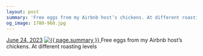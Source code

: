 ```yaml
---
layout: post
summary: 'Free eggs from my Airbnb host’s chickens. At different roasting levels'
og_image: 1780-960.jpg
---
```


<p>
  <time>
    <a href="/1780">June 24, 2023</a>
  </time>
  <a href="/1780">
    <img src="{{ site.assets_url }}/1780-480.jpg" srcset="{{ site.assets_url }}/1780-240.jpg 240w, {{ site.assets_url }}/1780-480.jpg 480w, {{ site.assets_url }}/1780-720.jpg 720w, {{ site.assets_url }}/1780-960.jpg 960w" sizes="(min-width: 700px) 50vw, calc(100vw - 2rem)" alt="{{ page.summary }}" />
  </a>
  <span>Free eggs from my Airbnb host’s chickens. At different roasting levels</span>
</p>

